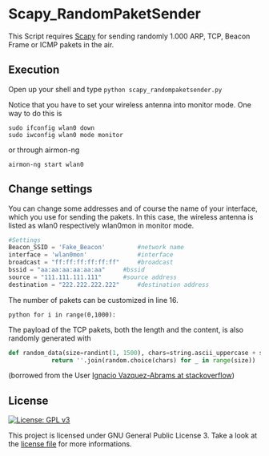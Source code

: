 # Scapy_RandomPaketSender

This Script requires [Scapy](https://github.com/secdev/scapy) for sending randomly 1.000 ARP, TCP, Beacon Frame or ICMP pakets in the air.


## Execution

Open up your shell and type	`python scapy_randompaketsender.py`

Notice that you have to set your wireless antenna into monitor mode. One way to do this is

```
sudo ifconfig wlan0 down
sudo iwconfig wlan0 mode monitor
```

or through airmon-ng

`airmon-ng start wlan0`

## Change settings
You can change some addresses and of course the name of your interface, which you use for sending the pakets. In this case, the wireless antenna is listed as wlan0 respectively wlan0mon in monitor mode.
```python
#Settings
Beacon_SSID = 'Fake_Beacon'   		#network name
interface = 'wlan0mon'         		#interface
broadcast = "ff:ff:ff:ff:ff:ff" 	#broadcast
bssid = "aa:aa:aa:aa:aa:aa"		#bssid
source = "111.111.111.111"		#source address
destination = "222.222.222.222"		#destination address
```

The number of pakets can be customized in line 16.

``python
for i in range(0,1000):
``

The payload of the TCP pakets, both the length and the content, is also randomly generated with
```python
def random_data(size=randint(1, 1500), chars=string.ascii_uppercase + string.digits):
			return ''.join(random.choice(chars) for _ in range(size))
```

(borrowed from the User [Ignacio Vazquez-Abrams at stackoverflow](https://stackoverflow.com/a/2257449/8334101))

## License
[![License: GPL v3](https://img.shields.io/badge/License-GPL%20v3-blue.svg)](https://www.gnu.org/licenses/gpl-3.0)

This project is licensed under GNU General Public License 3. Take a look at the [license file](https://github.com/Staubgeborener/Scapy_RandomPaketSender/blob/master/LICENSE) for more informations.
